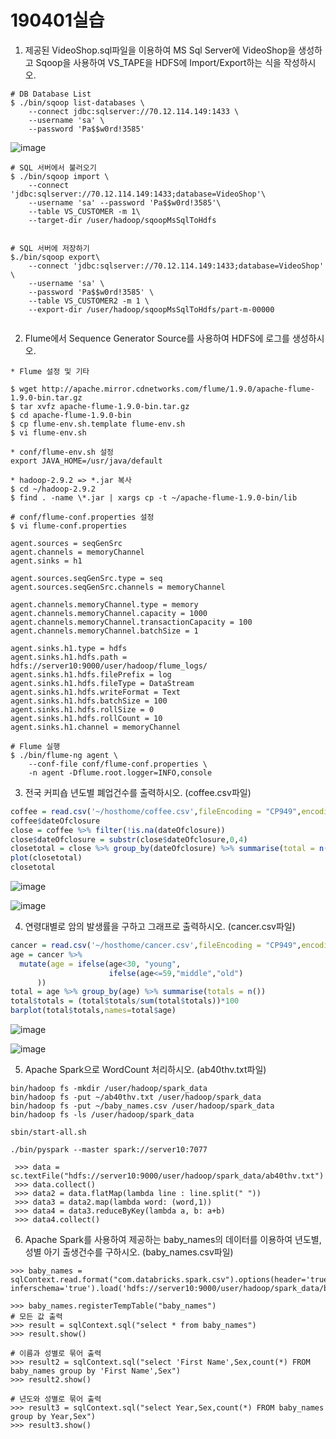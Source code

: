 # 190401실습



1. 제공된 VideoShop.sql파일을 이용하여 MS Sql Server에 VideoShop을 생성하고 Sqoop을 사용하여 VS_TAPE을 HDFS에 Import/Export하는 식을 작성하시오.

```
# DB Database List
$ ./bin/sqoop list-databases \
	--connect jdbc:sqlserver://70.12.114.149:1433 \
	--username 'sa' \
    --password 'Pa$$w0rd!3585'
```

![image](https://user-images.githubusercontent.com/46669509/55297543-16f20a00-5462-11e9-9a5c-afc7d70d6359.png)



```
# SQL 서버에서 불러오기
$ ./bin/sqoop import \
	--connect 'jdbc:sqlserver://70.12.114.149:1433;database=VideoShop'\
    --username 'sa' --password 'Pa$$w0rd!3585'\
    --table VS_CUSTOMER -m 1\
    --target-dir /user/hadoop/sqoopMsSqlToHdfs
    
```

```
# SQL 서버에 저장하기
$./bin/sqoop export\
	--connect 'jdbc:sqlserver://70.12.114.149:1433;database=VideoShop' \
	--username 'sa' \
	--password 'Pa$$w0rd!3585' \
    --table VS_CUSTOMER2 -m 1 \
    --export-dir /user/hadoop/sqoopMsSqlToHdfs/part-m-00000
    
```



2. Flume에서 Sequence Generator Source를 사용하여 HDFS에 로그를 생성하시오.

```
* Flume 설정 및 기타 

$ wget http://apache.mirror.cdnetworks.com/flume/1.9.0/apache-flume-1.9.0-bin.tar.gz
$ tar xvfz apache-flume-1.9.0-bin.tar.gz
$ cd apache-flume-1.9.0-bin
$ cp flume-env.sh.template flume-env.sh
$ vi flume-env.sh

* conf/flume-env.sh 설정
export JAVA_HOME=/usr/java/default

* hadoop-2.9.2 => *.jar 복사 
$ cd ~/hadoop-2.9.2
$ find . -name \*.jar | xargs cp -t ~/apache-flume-1.9.0-bin/lib

```



```
# conf/flume-conf.properties 설정 
$ vi flume-conf.properties

agent.sources = seqGenSrc
agent.channels = memoryChannel
agent.sinks = h1

agent.sources.seqGenSrc.type = seq
agent.sources.seqGenSrc.channels = memoryChannel

agent.channels.memoryChannel.type = memory
agent.channels.memoryChannel.capacity = 1000
agent.channels.memoryChannel.transactionCapacity = 100
agent.channels.memoryChannel.batchSize = 1

agent.sinks.h1.type = hdfs
agent.sinks.h1.hdfs.path = hdfs://server10:9000/user/hadoop/flume_logs/
agent.sinks.h1.hdfs.filePrefix = log
agent.sinks.h1.hdfs.fileType = DataStream
agent.sinks.h1.hdfs.writeFormat = Text
agent.sinks.h1.hdfs.batchSize = 100
agent.sinks.h1.hdfs.rollSize = 0
agent.sinks.h1.hdfs.rollCount = 10
agent.sinks.h1.channel = memoryChannel
```



```
# Flume 실행
$ ./bin/flume-ng agent \
	--conf-file conf/flume-conf.properties \
    -n agent -Dflume.root.logger=INFO,console
```



3. 전국 커피숍 년도별 폐업건수를 출력하시오.
     (coffee.csv파일)

```R
coffee = read.csv('~/hosthome/coffee.csv',fileEncoding = "CP949",encoding = "UTF-8")
coffee$dateOfclosure
close = coffee %>% filter(!is.na(dateOfclosure))
close$dateOfclosure = substr(close$dateOfclosure,0,4)
closetotal = close %>% group_by(dateOfclosure) %>% summarise(total = n())
plot(closetotal)
closetotal
```

![image](https://user-images.githubusercontent.com/46669509/55306051-b8428580-548d-11e9-814d-a67772dd7a3c.png)

![image](https://user-images.githubusercontent.com/46669509/55306034-a6f97900-548d-11e9-8a88-dc10ef607d52.png)



4. 연령대별로 암의 발생률을 구하고 그래프로 출력하시오.
     (cancer.csv파일)

```R
cancer = read.csv('~/hosthome/cancer.csv',fileEncoding = "CP949",encoding = "UTF-8")
age = cancer %>% 
  mutate(age = ifelse(age<30, "young",
                      ifelse(age<=59,"middle","old")
      ))
total = age %>% group_by(age) %>% summarise(totals = n())
total$totals = (total$totals/sum(total$totals))*100
barplot(total$totals,names=total$age)

```

![image](https://user-images.githubusercontent.com/46669509/55306711-12444a80-5490-11e9-91df-f3123d4c3d2c.png)

![image](https://user-images.githubusercontent.com/46669509/55306702-0c4e6980-5490-11e9-8f61-03db8ece39f3.png)

5. Apache Spark으로 WordCount 처리하시오.
     (ab40thv.txt파일)

```
bin/hadoop fs -mkdir /user/hadoop/spark_data
bin/hadoop fs -put ~/ab40thv.txt /user/hadoop/spark_data
bin/hadoop fs -put ~/baby_names.csv /user/hadoop/spark_data
bin/hadoop fs -ls /user/hadoop/spark_data

sbin/start-all.sh

./bin/pyspark --master spark://server10:7077  
```

```
 >>> data = sc.textFile("hdfs://server10:9000/user/hadoop/spark_data/ab40thv.txt")
 >>> data.collect()
 >>> data2 = data.flatMap(lambda line : line.split(" "))
 >>> data3 = data2.map(lambda word: (word,1))
 >>> data4 = data3.reduceByKey(lambda a, b: a+b)
 >>> data4.collect()
```







6. Apache Spark를 사용하여 제공하는 baby_names의 데이터를 이용하여 년도별,성별 아기 출생건수를 구하시오.
   (baby_names.csv파일)

```
>>> baby_names = sqlContext.read.format("com.databricks.spark.csv").options(header='true', inferschema='true').load('hdfs://server10:9000/user/hadoop/spark_data/baby_names.csv')

>>> baby_names.registerTempTable("baby_names")
# 모든 값 출력
>>> result = sqlContext.sql("select * from baby_names")
>>> result.show()

# 이름과 성별로 묶어 출력
>>> result2 = sqlContext.sql("select 'First Name',Sex,count(*) FROM baby_names group by 'First Name',Sex")
>>> result2.show()

# 년도와 성별로 묶어 출력
>>> result3 = sqlContext.sql("select Year,Sex,count(*) FROM baby_names group by Year,Sex")
>>> result3.show()
```



